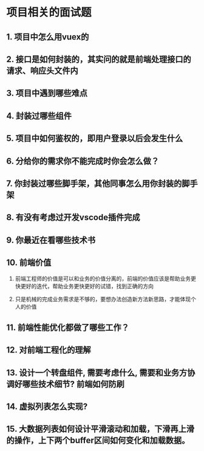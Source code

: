 # 项目相关的面试题

## 1. 项目中怎么用vuex的

## 2. 接口是如何封装的，其实问的就是前端处理接口的请求、响应头文件内

## 3. 项目中遇到哪些难点

## 4. 封装过哪些组件

## 5. 项目中如何鉴权的，即用户登录以后会发生什么

## 6. 分给你的需求你不能完成时你会怎么做？

## 7. 你封装过哪些脚手架，其他同事怎么用你封装的脚手架

## 8. 有没有考虑过开发vscode插件完成

## 9. 你最近在看哪些技术书

## 10. 前端价值

1. 前端工程师的价值是可以和业务的价值分离的，前端的价值应该是帮助业务更快更好的迭代，帮助业务更快更好的试错，找到正确的方向

2. 只是机械的完成业务需求是不够的，要想办法创造新方法新思路，才能体现个人的价值

## 11. 前端性能优化都做了哪些工作？

## 12. 对前端工程化的理解

## 13. 设计一个转盘组件, 需要考虑什么, 需要和业务方协调好哪些技术细节? 前端如何防刷

## 14. 虚拟列表怎么实现?

## 15. 大数据列表如何设计平滑滚动和加载，下滑再上滑的操作，上下两个buffer区间如何变化和加载数据。